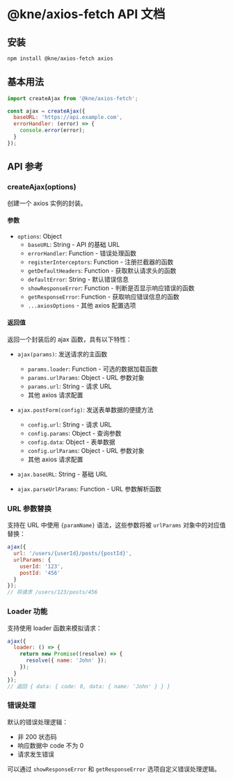 # @kne/axios-fetch API 文档

## 安装

```bash
npm install @kne/axios-fetch axios
```

## 基本用法

```javascript
import createAjax from '@kne/axios-fetch';

const ajax = createAjax({
  baseURL: 'https://api.example.com',
  errorHandler: (error) => {
    console.error(error);
  }
});
```

## API 参考

### createAjax(options)

创建一个 axios 实例的封装。

#### 参数

- `options`: Object
  - `baseURL`: String - API 的基础 URL
  - `errorHandler`: Function - 错误处理函数
  - `registerInterceptors`: Function - 注册拦截器的函数
  - `getDefaultHeaders`: Function - 获取默认请求头的函数
  - `defaultError`: String - 默认错误信息
  - `showResponseError`: Function - 判断是否显示响应错误的函数
  - `getResponseError`: Function - 获取响应错误信息的函数
  - `...axiosOptions` - 其他 axios 配置选项

#### 返回值

返回一个封装后的 ajax 函数，具有以下特性：

- `ajax(params)`: 发送请求的主函数
  - `params.loader`: Function - 可选的数据加载函数
  - `params.urlParams`: Object - URL 参数对象
  - `params.url`: String - 请求 URL
  - 其他 axios 请求配置

- `ajax.postForm(config)`: 发送表单数据的便捷方法
  - `config.url`: String - 请求 URL
  - `config.params`: Object - 查询参数
  - `config.data`: Object - 表单数据
  - `config.urlParams`: Object - URL 参数对象
  - 其他 axios 请求配置

- `ajax.baseURL`: String - 基础 URL
- `ajax.parseUrlParams`: Function - URL 参数解析函数

### URL 参数替换

支持在 URL 中使用 `{paramName}` 语法，这些参数将被 `urlParams` 对象中的对应值替换：

```javascript
ajax({
  url: '/users/{userId}/posts/{postId}',
  urlParams: {
    userId: '123',
    postId: '456'
  }
});
// 将请求 /users/123/posts/456
```

### Loader 功能

支持使用 loader 函数来模拟请求：

```javascript
ajax({
  loader: () => {
    return new Promise((resolve) => {
      resolve({ name: 'John' });
    });
  }
});
// 返回 { data: { code: 0, data: { name: 'John' } } }
```

### 错误处理

默认的错误处理逻辑：
- 非 200 状态码
- 响应数据中 code 不为 0
- 请求发生错误

可以通过 `showResponseError` 和 `getResponseError` 选项自定义错误处理逻辑。
